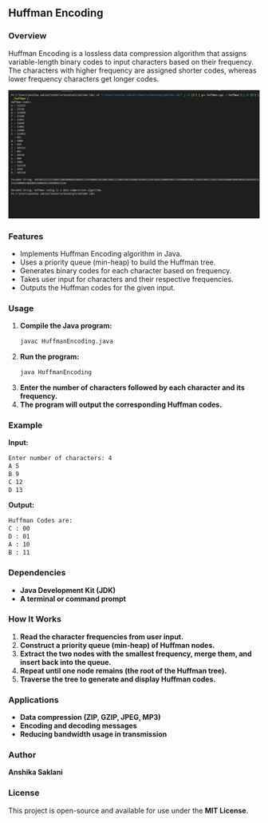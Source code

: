 ## Huffman Encoding

### Overview
Huffman Encoding is a lossless data compression algorithm that assigns variable-length binary codes to input characters based on their frequency. The characters with higher frequency are assigned shorter codes, whereas lower frequency characters get longer codes.

![image](image.png)


### Features
- Implements Huffman Encoding algorithm in Java.
- Uses a priority queue (min-heap) to build the Huffman tree.
- Generates binary codes for each character based on frequency.
- Takes user input for characters and their respective frequencies.
- Outputs the Huffman codes for the given input.

### Usage
1. **Compile the Java program:**
   ```sh
   javac HuffmanEncoding.java
   ```
2. **Run the program:**
   ```sh
   java HuffmanEncoding
   ```
3. **Enter the number of characters followed by each character and its frequency.**
4. **The program will output the corresponding Huffman codes.**

### Example
**Input:**
```
Enter number of characters: 4
A 5
B 9
C 12
D 13
```

**Output:**
```
Huffman Codes are:
C : 00
D : 01
A : 10
B : 11
```

### Dependencies
- **Java Development Kit (JDK)**
- **A terminal or command prompt**

### How It Works
1. **Read the character frequencies from user input.**
2. **Construct a priority queue (min-heap) of Huffman nodes.**
3. **Extract the two nodes with the smallest frequency, merge them, and insert back into the queue.**
4. **Repeat until one node remains (the root of the Huffman tree).**
5. **Traverse the tree to generate and display Huffman codes.**

### Applications
- **Data compression (ZIP, GZIP, JPEG, MP3)**
- **Encoding and decoding messages**
- **Reducing bandwidth usage in transmission**

### Author
**Anshika Saklani**

### License
This project is open-source and available for use under the **MIT License**.

